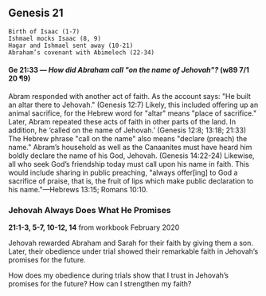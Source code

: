 ## Genesis 21

```
Birth of Isaac (1-7)
Ishmael mocks Isaac (8, 9)
Hagar and Ishmael sent away (10-21)
Abraham’s covenant with Abimelech (22-34)
```

#### Ge 21:33 ​— *How did Abraham call "on the name of Jehovah"?* (w89 7/1 20 ¶9)

Abram responded with another act of faith. As the account says: "He built an altar there to Jehovah." (Genesis 12:7) Likely, this included offering up an animal sacrifice, for the Hebrew word for "altar" means "place of sacrifice." Later, Abram repeated these acts of faith in other parts of the land. In addition, he ‘called on the name of Jehovah.’ (Genesis 12:8; 13:18; 21:33) The Hebrew phrase "call on the name" also means "declare (preach) the name." Abram’s household as well as the Canaanites must have heard him boldly declare the name of his God, Jehovah. (Genesis 14:22-24) Likewise, all who seek God’s friendship today must call upon his name in faith. This would include sharing in public preaching, "always offer[ing] to God a sacrifice of praise, that is, the fruit of lips which make public declaration to his name."​—Hebrews 13:15; Romans 10:10.

### Jehovah Always Does What He Promises

**21:1-3, 5-7, 10-12, 14** from workbook February 2020

Jehovah rewarded Abraham and Sarah for their faith by giving them a son. Later, their obedience under trial showed their remarkable faith in Jehovah’s promises for the future.

How does my obedience during trials show that I trust in Jehovah’s promises for the future? How can I strengthen my faith?
